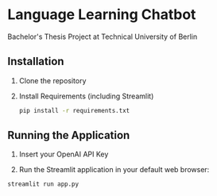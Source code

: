 # Language Learning Chatbot
Bachelor's Thesis Project at Technical University of Berlin

## Installation

1. Clone the repository

2. Install Requirements (including Streamlit)

   ```bash
   pip install -r requirements.txt
   ```

## Running the Application

1. Insert your OpenAI API Key

2. Run the Streamlit application in your default web browser:

```bash
streamlit run app.py
```



